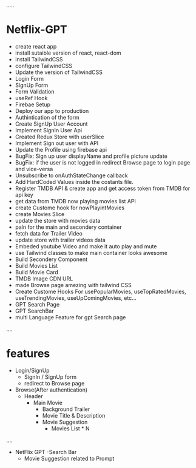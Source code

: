 .....

# Netflix-GPT

- create react app
- install sutaible version of react, react-dom
- install TailwindCSS
- configure TailwindCSS
- Update the version of TailwindCSS
- Login Form
- SignUp Form
- Form Validation
- useRef Hook
- Firebae Setup
- Deploy our app to production
- Authintication of the form
- Create SignUp User Account
- Implement SignIn User Api
- Created Redux Store with userSlice
- Implement Sign out user with API
- Update the Profile using firebase api
- BugFix: Sign up user displayName and profile picture update
- BugFix: if the user is not logged in redirect Browse page to login page and vice-versa
- Unsubscribe to onAuthStateChange callback
- Add HardCoded Values inside the costants file.
- Register TMDB API & create app and get access token from TMDB for api key
- get data from TMDB now playing movies list API
- create Custome hook for nowPlayintMovies
- create Movies Slice
- update the store with movies data
- paln for the main and secondery container
- fetch data for Trailer Video
- update store with trailer videos data
- Embeded youtube Video and make it auto play and mute
- use Tailwind classes to make main container looks awesome
- Build Secondery Component
- Build Movies List
- Build Movie Card
- TMDB Image CDN URL
- made Browse page amezing with tailwind CSS
- Create Custome Hooks For usePopularMovies, useTopRatedMovies, useTrendingMovies, useUpComingMovies, etc...
- GPT Search Page
- GPT SearchBar
- multi Language Feature for gpt Search page

....

# features

- Login/SignUp
  - SignIn / SignUp form
  - redirect to Browse page
- Browse(After authentication)
  - Header
    - Main Movie
      - Background Trailer
      - Movie Title & Description
      - Movie Suggestion
        - Movies List \* N

....

- NetFlix GPT
  -Search Bar
  - Movie Suggestion related to Prompt
